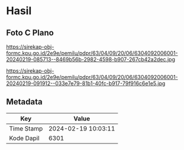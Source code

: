 # Hasil

## Foto C Plano

https://sirekap-obj-formc.kpu.go.id/2e9e/pemilu/pdpr/63/04/09/20/06/6304092006001-20240219-085713--8469b56b-2982-4598-b907-267cb42a2dec.jpg

https://sirekap-obj-formc.kpu.go.id/2e9e/pemilu/pdpr/63/04/09/20/06/6304092006001-20240219-091912--033e7e79-81b1-40fc-b917-79f916c6e1e5.jpg


## Metadata

| Key        | Value               |
| ---------- | ------------------- |
| Time Stamp | 2024-02-19 10:03:11 |
| Kode Dapil | 6301                |



